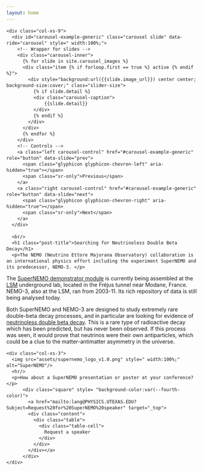 ```yaml
---
layout: home
---
```


<div class="container-fluid" id="top">
  <div class="row">
    
    <div class="col-xs-9">
      <div id="carousel-example-generic" class="carousel slide" data-ride="carousel" style=" width:100%;">
        <!-- Wrapper for slides -->
        <div class="carousel-inner">
          {% for slide in site.carousel_images %}
          <div class="item {% if forloop.first == true %} active {% endif %}">
            <div style="background:url({{slide.image_url}}) center center; background-size:cover;" class="slider-size">
              {% if slide.detail %}
              <div class="carousel-caption">
                  {{slide.detail}}
              </div>
              {% endif %}
            </div>
          </div>
          {% endfor %}
        </div>
        <!-- Controls -->
        <a class="left carousel-control" href="#carousel-example-generic" role="button" data-slide="prev">
          <span class="glyphicon glyphicon-chevron-left" aria-hidden="true"></span>
          <span class="sr-only">Previous</span>
        </a>
        <a class="right carousel-control" href="#carousel-example-generic" role="button" data-slide="next">
          <span class="glyphicon glyphicon-chevron-right" aria-hidden="true"></span>
          <span class="sr-only">Next</span>
        </a>
      </div>
      
      <br/>
      <h1 class="post-title">Searching for Neutrinoless Double Beta Decay</h1>
      <p>The NEMO (Neutrino Ettore Majorana Observatory) collaboration is an international physics effort including the experiment SuperNEMO and its predecessor, NEMO-3. </p>
<p>The <a href="about.html#detector">SuperNEMO demonstrator module</a> is currently being assembled at the <a href="http://www.lsm.in2p3.fr">LSM</a> underground lab, located in the Fréjus tunnel near Modane, France. NEMO-3, also at the LSM, ran from 2003-11. Its rich repository of data is still being analysed today.</p>

<p> Both SuperNEMO and NEMO-3 are designed to study extremely rare double-beta decay processes, and in particular are looking for evidence of <a href="about.html#thephysics">neutrinoless double beta decay</a>. This is a rare type of radioactive decay which has been predicted, but has never been observed. If this process was seen, it would prove that neutrinos were their own antiparticles, which could be a clue to the matter-antimatter asymmetry in the universe.</p>
    </div>
    
    <div class="col-xs-3">
      <img src="assets/supernemo_logo_v1.0.png" style=" width:100%;" alt="SuperNEMO"/>
      <hr/>
      <p>How about a SuperNEMO presentation or poster at your conference?</p>
          <div class="square" style= "background-color:var(--fourth-color)">
            <a href="mailto:lang@PHYSICS.UTEXAS.EDU?Subject=Request%20for%20SuperNEMO%20speaker" target="_top">
            <div class="content">
              <div class="table">
                <div class="table-cell">
                  Request a speaker
                </div>
              </div>
            </div></a>
          </div>
    </div>
  </div>
</div>
